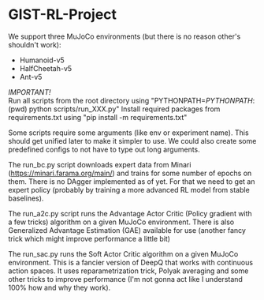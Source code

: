 # GIST-RL-Project

We support three MuJoCo environments (but there is no reason other's shouldn't work):
* Humanoid-v5
* HalfCheetah-v5
* Ant-v5

*IMPORTANT!* <br>
Run all scripts from the root directory using "PYTHONPATH=$PYTHONPATH:$(pwd) python scripts/run_XXX.py"
Install required packages from requirements.txt using "pip install -m requirements.txt"

Some scripts require some arguments (like env or experiment name). This should get unified later to make it simpler to use. We could also create some predefined configs to not have to type out long arguments.

The run_bc.py script downloads expert data from Minari (https://minari.farama.org/main/) and trains for some number of epochs on them. There is no DAgger implemented as of yet. For that we need to get an expert policy (probably by training a more advanced RL model from stable baselines).

The run_a2c.py script runs the Advantage Actor Critic (Policy gradient with a few tricks) algorithm on a given MuJoCo environment. There is also Generalized Advantage Estimation (GAE) available for use (another fancy trick which might improve performance a little bit)

The run_sac.py runs the Soft Actor Critic algorithm on a given MuJoCo environment. This is a fancier version of DeepQ that works with continuous action spaces. It uses reparametrization trick, Polyak averaging and some other tricks to improve performance (I'm not gonna act like I understand 100% how and why they work).